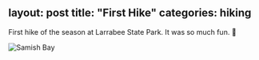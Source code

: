 layout: post
title:  "First Hike"
categories: hiking 
---


First hike of the season at Larrabee State Park. It was so much fun. 🤗

![Samish Bay](/tanyaselvog.github.io/assets/Larabee.jpeg)

